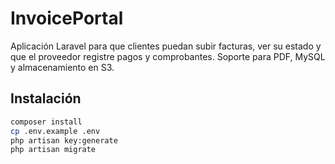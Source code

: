 # InvoicePortal

Aplicación Laravel para que clientes puedan subir facturas, ver su estado y que el proveedor registre pagos y comprobantes. Soporte para PDF, MySQL y almacenamiento en S3.

## Instalación

```bash
composer install
cp .env.example .env
php artisan key:generate
php artisan migrate
